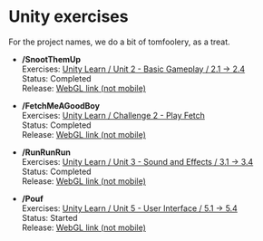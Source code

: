 # Unity exercises

For the project names, we do a bit of tomfoolery, as a treat.  

- **/SnootThemUp**  
Exercises: [Unity Learn / Unit 2 - Basic Gameplay / 2.1 -> 2.4](https://learn.unity.com/project/unit-2-basic-gameplay)  
Status: Completed  
Release: [WebGL link (not mobile)](https://play.unity.com/mg/other/snootthemup)  

- **/FetchMeAGoodBoy**  
Exercises: [Unity Learn / Challenge 2 - Play Fetch](https://learn.unity.com/tutorial/challenge-2-play-fetch-with-random-values-and-arrays)  
Status: Completed  
Release: [WebGL link (not mobile)](https://play.unity.com/mg/other/fetchmeagoodboy)  

- **/RunRunRun**  
Exercises: [Unity Learn / Unit 3 - Sound and Effects / 3.1 -> 3.4](https://learn.unity.com/project/unit-3-sound-and-effects)  
Status: Completed  
Release: [WebGL link (not mobile)](https://play.unity.com/mg/other/runrunrun-8)  

- **/Pouf**  
Exercises: [Unity Learn / Unit 5 - User Interface / 5.1 -> 5.4](https://learn.unity.com/project/unit-5-user-interface)  
Status: Started  
Release: [WebGL link (not mobile)](#)  

